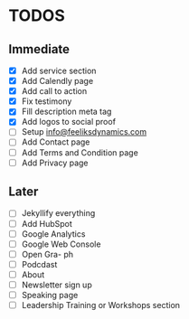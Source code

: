 # TODOS

## Immediate
- [X] Add service section
- [X] Add Calendly page
- [X] Add call to action
- [X] Fix testimony
- [X] Fill description meta tag 
- [X] Add logos to social proof
- [ ] Setup info@feeliksdynamics.com
- [ ] Add Contact page
- [ ] Add Terms and Condition page
- [ ] Add Privacy page

## Later
- [ ] Jekyllify everything
- [ ] Add HubSpot
- [ ] Google Analytics
- [ ] Google Web Console
- [ ] Open Gra- ph
- [ ] Podcdast
- [ ] About
- [ ] Newsletter sign up
- [ ] Speaking page
- [ ] Leadership Training or Workshops section
